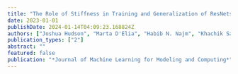 ```yaml
---
title: "The Role of Stiffness in Training and Generalization of ResNets"
date: 2023-01-01
publishDate: 2024-01-14T04:09:23.168824Z
authors: ["Joshua Hudson", "Marta D'Elia", "Habib N. Najm", "Khachik Sargsyan"]
publication_types: ["2"]
abstract: ""
featured: false
publication: "*Journal of Machine Learning for Modeling and Computing*"
---
```


